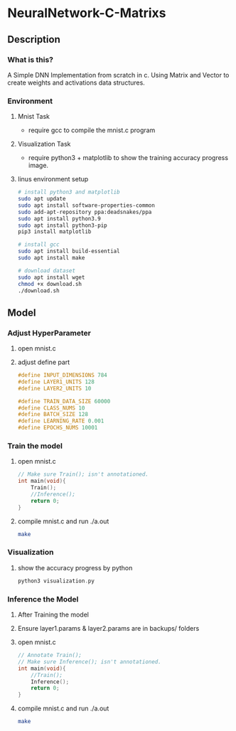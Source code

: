 # NeuralNetwork-C-Matrixs

## Description

### What is this?

A Simple DNN Implementation from scratch in c. Using Matrix and Vector to create weights and activations data structures.

### Environment

1. Mnist Task
    - require gcc to compile the mnist.c program
2. Visualization Task
    - require python3 + matplotlib to show the training accuracy progress image.
3. linus environment setup
    
    ```bash
    # install python3 and matplotlib
    sudo apt update
    sudo apt install software-properties-common
    sudo add-apt-repository ppa:deadsnakes/ppa
    sudo apt install python3.9
    sudo apt install python3-pip
    pip3 install matplotlib
    
    # install gcc
    sudo apt install build-essential
    sudo apt install make

    # download dataset
    sudo apt install wget
    chmod +x download.sh
    ./download.sh
    ```
    

## Model

### Adjust HyperParameter

1. open mnist.c
2. adjust define part 
    
    ```c
    #define INPUT_DIMENSIONS 784
    #define LAYER1_UNITS 128
    #define LAYER2_UNITS 10
    
    #define TRAIN_DATA_SIZE 60000
    #define CLASS_NUMS 10
    #define BATCH_SIZE 128
    #define LEARNING_RATE 0.001
    #define EPOCHS_NUMS 10001
    ```
    

### Train the model

1. open mnist.c 
    
    ```c
    // Make sure Train(); isn't annotationed.
    int main(void){
        Train();
        //Inference();
        return 0;
    }
    ```
2. compile mnist.c and run ./a.out

    ```bash
    make
    ```
    

### Visualization

1. show the accuracy progress by python
    
    ```c
    python3 visualization.py
    ```
    

### Inference the Model

1. After Training the model
2. Ensure layer1.params & layer2.params are in backups/ folders
3. open mnist.c
    
    ```c
    // Annotate Train();
    // Make sure Inference(); isn't annotationed.
    int main(void){
        //Train();
        Inference();
        return 0;
    }
    ```
4. compile mnist.c and run ./a.out

    ```bash
    make
    ```